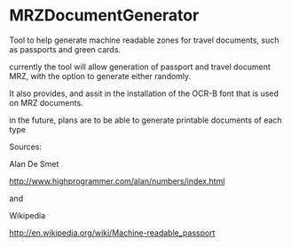 # MRZDocumentGenerator
Tool to help generate machine readable zones for travel documents, such as passports and green cards.

currently the tool will allow generation of passport and travel document MRZ, with the option to generate either randomly.

It also provides, and assit in the installation of the OCR-B font that is used on MRZ documents.

in the future, plans are to be able to generate printable documents of each type

Sources: 

Alan De Smet 

http://www.highprogrammer.com/alan/numbers/index.html

and 

Wikipedia

http://en.wikipedia.org/wiki/Machine-readable_passport
